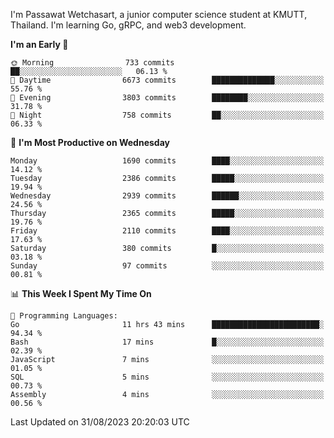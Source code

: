 
I'm Passawat Wetchasart, a junior computer science student at KMUTT, Thailand. I'm learning Go, gRPC, and web3 development.



<!--START_SECTION:waka-->
**I'm an Early 🐤** 

```text
🌞 Morning                733 commits         ██░░░░░░░░░░░░░░░░░░░░░░░   06.13 % 
🌆 Daytime                6673 commits        ██████████████░░░░░░░░░░░   55.76 % 
🌃 Evening                3803 commits        ████████░░░░░░░░░░░░░░░░░   31.78 % 
🌙 Night                  758 commits         ██░░░░░░░░░░░░░░░░░░░░░░░   06.33 % 
```
📅 **I'm Most Productive on Wednesday** 

```text
Monday                   1690 commits        ████░░░░░░░░░░░░░░░░░░░░░   14.12 % 
Tuesday                  2386 commits        █████░░░░░░░░░░░░░░░░░░░░   19.94 % 
Wednesday                2939 commits        ██████░░░░░░░░░░░░░░░░░░░   24.56 % 
Thursday                 2365 commits        █████░░░░░░░░░░░░░░░░░░░░   19.76 % 
Friday                   2110 commits        ████░░░░░░░░░░░░░░░░░░░░░   17.63 % 
Saturday                 380 commits         █░░░░░░░░░░░░░░░░░░░░░░░░   03.18 % 
Sunday                   97 commits          ░░░░░░░░░░░░░░░░░░░░░░░░░   00.81 % 
```


📊 **This Week I Spent My Time On** 

```text
💬 Programming Languages: 
Go                       11 hrs 43 mins      ████████████████████████░   94.34 % 
Bash                     17 mins             █░░░░░░░░░░░░░░░░░░░░░░░░   02.39 % 
JavaScript               7 mins              ░░░░░░░░░░░░░░░░░░░░░░░░░   01.05 % 
SQL                      5 mins              ░░░░░░░░░░░░░░░░░░░░░░░░░   00.73 % 
Assembly                 4 mins              ░░░░░░░░░░░░░░░░░░░░░░░░░   00.56 % 
```


 Last Updated on 31/08/2023 20:20:03 UTC
<!--END_SECTION:waka-->

<!--
**markpassawat/markpassawat** is a ✨ _special_ ✨ repository because its `README.md` (this file) appears on your GitHub profile.

Here are some ideas to get you started:

- 🔭 I’m currently working on ...
- 🌱 I’m currently learning ...
- 👯 I’m looking to collaborate on ...
- 🤔 I’m looking for help with ...
- 💬 Ask me about ...
- 📫 How to reach me: ...
- 😄 Pronouns: He/Him
- ⚡ Fun fact: ...
-->
